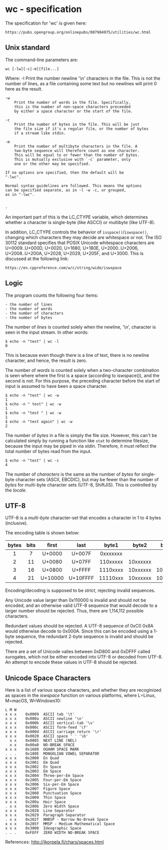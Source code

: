 wc - specification
===

The specification for 'wc' is given here:

    https://pubs.opengroup.org/onlinepubs/007904975/utilities/wc.html


Unix standard
---

The command-line parameters are:

    wc [-lw][-c|-m][file...]

Where:
    -l 
        Print the number newline '\n' characters in the file.
        This is not the number of lines, as a file containing some
        text but no newlines will print 0 here as the result.

    -w
        Print the number of words in the file. Specifically,
        this is the number of non-space characters preceeded
        by either a space character or the start of the file.

    -c
        Print the number of bytes in the file. This will be just
        the file size if it's a regular file, or the number of bytes
        if a stream like stdin.

    -m
        Print the number of multibyte characters in the file. A 
        two-byte sequence will therefore count as one character.
        This will be equal to or fewer than the number of bytes.
        This is mutually exclusive with `-c` parameter, only
        one or the other may be specified.

    If no options are specified, then the default will be
    "-lwc".

    Normal syntax guidelines are followed. This means the options
    can be specified separate, as in -l -w -c, or grouped,
    as in "-lwc".


    -

An important part of this is the LC_CTYPE variable, which determines
whether a character is single-byte (like ASCCI) or multibyte (like UTF-8).

In addition, LC_CTYPE controls the behavior of `isspace()`/`iswspace()`,
changing which characters they may decide are whitespace or not. The
ISO 30112 standard specifies that POSIX Unicode whitespace characters
are U+0009..U+000D, U+0020, U+1680, U+180E, U+2000..U+2006, 
U+2008..U+200A, U+2028, U+2029, U+205F, and U+3000. This is discussed
at the following link:

    https://en.cppreference.com/w/c/string/wide/iswspace

Logic
---

The program counts the following four items:

    - the number of lines
    - the number of words
    - the number of characters
    - the number of bytes

The number of *lines* is counted solely when the newline, '\n',
character is seen in the input stream. In other words:

    $ echo -n "test" | wc -l
    0

This is because even though there is a line of text, there is no 
newline character, and hence, the result is zero.

The number of *words* is counted solely when a two-character combination
is seen where where the first is a space (according to iswspace()), and
the second is not. For this purpose, the preceding character before
the start of input is assumed to have been a space character.

    $ echo -n "test" | wc -w
    1
    $ echo -n " test" | wc -w
    1
    $ echo -n "test " | wc -w
    1
    $ echo -n "test again" | wc -w
    2

The number of *bytes* in a file is simply the file size. However, this
can't be calculated simply by running a function like `stat` to determine
filesize, because the input may be piped in via *stdin*. Therefore, it
must reflect the total number of bytes read from the input.

    $ echo -n "test" | wc -c
    4

The number of *characters* is the same as the number of *bytes* for
single-byte character sets (ASCII, EBCDIC), but may be fewer than the
number of *bytes* for multi-byte character sets (UTF-8, ShiftJIS).
This is controlled by the *locale*.


UTF-8
--

UTF-8 is a *multi-byte* character-set that encodes a character in
1 to 4 bytes (inclusive).

The encoding table is shown below:

| bytes | bits |  first  |   last   |   byte1  |   byte2  |   byte3  |   byte4  |
|:-----:|:----:|:-------:|:--------:|:--------:|:--------:|:--------:|:--------:|
|   1   |    7 |  U+0000 |   U+007F | 0xxxxxxx |          |          |          |
|   2   |   11 |  U+0080 |   U+07FF | 110xxxxx | 10xxxxxx |          |          |
|   3   |   16 |  U+0800 |   U+FFFF | 1110xxxx | 10xxxxxx | 10xxxxxx |          |
|   4   |   21 | U+10000 | U+10FFFF | 11110xxx | 10xxxxxx | 10xxxxxx | 10xxxxxx |

Encoding/decoding is supposed to be *strict*, rejecting invalid sequences.

Any Unicode value larger than 0x110000 is invalid and should not be encoded,
and an otherwise valid UTF-8 sequence that would decode to a larger number
should be rejected. Thus, there are 1,114,112 possible characters.

Redundant values should be rejected. A UTF-8 sequence of 0xC0 0x8A would otherwise
decode to 0x000A. Since this can be encoded using a 1-byte sequence, the 
redundant 2-byte sequence is invalid and should be rejected.

There are a set of Unicode valies between 0xD800 and 0xDFFF called surogates,
which not be either encoded into UTF-8 or decoded from UTF-8. An attempt to
encode these values in UTF-8 should be rejected.


Unicode Space Characters
--

Here is a list of various space characters, and whether they are recoginized
as spaces in the *iswspace* function on various platforms, where L=Linux,
M=macOS, W=Windows10:

    L M W 
    x x x    0x0009  ASCII tab '\t'
    x x x    0x000a  ASCII newline '\n'
    x x x    0x000b  ASCII vertical-tab '\v'
    x x x    0x000c  ASCII form-feed '\f'
    x x x    0x000d  ASCII carriage return '\r'
    x x x    0x0020  ASCII space ' ' '\b'
      x x    0x0085  NEXT LINE (NEL)
      x x    0x00a0  NO-BREAK SPACE
    x x x    0x1680  OGHAM SPACE MARK
    . . .    0x180E  MONGOLIAN VOWEL SEPARATOR
    x x x    0x2000  En Quad
    x x x    0x2001  Em Quad
    x x x    0x2002  En Space
    x x x    0x2003  Em Space
    x x x    0x2004  Three-per-Em Space
    x x x    0x2005  Four-per-Em Space
    x x x    0x2006  Six-per-Em Space
    x x x    0x2007  Figure Space
    x x x    0x2008  Punctuation Space
    x x x    0x2009  Thin Space
    x x x    0x200a  Hair Space
    . x x    0x200b  Zero Width Space  
    x x x    0x2028  Line Separator
    x x x    0x2029  Paragraph Separator
    . x x    0x202f  NNBSP - Narrow No-Break Space
    x x x    0x205f  MMSP - Medium Mathematical Space
    x x x    0x3000  Ideographic Space
    . . .    0xFEFF  ZERO WIDTH NO-BREAK SPACE

References:
    http://jkorpela.fi/chars/spaces.html
